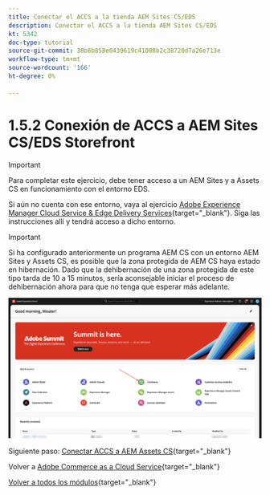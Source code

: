 ```yaml
---
title: Conectar el ACCS a la tienda AEM Sites CS/EDS
description: Conectar el ACCS a la tienda AEM Sites CS/EDS
kt: 5342
doc-type: tutorial
source-git-commit: 38b6b858e0439619c41008b2c38720d7a26e713e
workflow-type: tm+mt
source-wordcount: '166'
ht-degree: 0%

---
```


# 1.5.2 Conexión de ACCS a AEM Sites CS/EDS Storefront

>[!IMPORTANT]
>
>Para completar este ejercicio, debe tener acceso a un AEM Sites y a Assets CS en funcionamiento con el entorno EDS.
>
>Si aún no cuenta con ese entorno, vaya al ejercicio [Adobe Experience Manager Cloud Service &amp; Edge Delivery Services](./../../../modules/asset-mgmt/module2.1/aemcs.md){target="_blank"}. Siga las instrucciones allí y tendrá acceso a dicho entorno.

>[!IMPORTANT]
>
>Si ha configurado anteriormente un programa AEM CS con un entorno AEM Sites y Assets CS, es posible que la zona protegida de AEM CS haya estado en hibernación. Dado que la dehibernación de una zona protegida de este tipo tarda de 10 a 15 minutos, sería aconsejable iniciar el proceso de dehibernación ahora para que no tenga que esperar más adelante.

![ACCS+AEM Sites](./images/accsaemsites1.png)

Siguiente paso: [Conectar ACCS a AEM Assets CS](./ex3.md){target="_blank"}

Volver a [Adobe Commerce as a Cloud Service](./accs.md){target="_blank"}

[Volver a todos los módulos](./../../../overview.md){target="_blank"}
